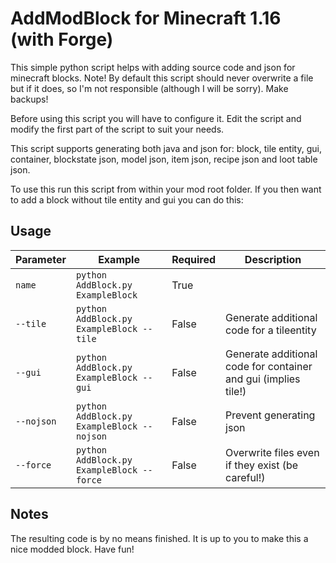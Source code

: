 # AddModBlock for Minecraft 1.16 (with Forge)

This simple python script helps with adding source code and json for minecraft blocks. Note! By default this script should never overwrite a file but if it does, so I'm not responsible (although I will be sorry). Make backups!

Before using this script you will have to configure it. Edit the script and modify the first part of the script to suit your needs.

This script supports generating both java and json for: block, tile entity, gui, container, blockstate json, model json, item json, recipe json and loot table json.

To use this run this script from within your mod root folder. If you then want to add a block without tile entity and gui you can do this:

## Usage

| Parameter | Example | Required | Description |
| --------- | ------- | -------- | ----------- |
| `name` | `python AddBlock.py ExampleBlock` | True | |
| `--tile` | `python AddBlock.py ExampleBlock --tile` | False | Generate additional code for a tileentity |
| `--gui` | `python AddBlock.py ExampleBlock --gui` | False | Generate additional code for container and gui (implies tile!) |
| `--nojson` | `python AddBlock.py ExampleBlock --nojson` | False | Prevent generating json |
| `--force` | `python AddBlock.py ExampleBlock --force` | False | Overwrite files even if they exist (be careful!) |

## Notes

The resulting code is by no means finished. It is up to you to make this a nice modded block. Have fun!